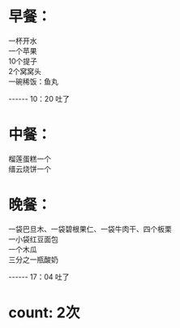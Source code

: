 # 早餐：
  一杯开水  
  一个苹果  
  10个提子  
  2个窝窝头  
  一碗稀饭：鱼丸  

 ------ 10：20 吐了  

# 中餐： 
 
  榴莲蛋糕一个  
  缙云烧饼一个  

# 晚餐：

  一袋巴旦木、一袋碧根果仁、一袋牛肉干、四个板栗  
  一小袋红豆面包  
  一个木瓜  
  三分之一瓶酸奶  

  ------ 17：04 吐了 


# count: 2次
  



